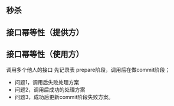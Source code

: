 ## 秒杀



## 接口幂等性（提供方）



## 接口幂等性（使用方）

调用多个他人的接口 先记录表 prepare阶段，调用后在做commit阶段；

- 问题1，调用后失败处理方案
- 问题2，调用后成功的处理方案
- 问题3，成功后更新commit阶段失败方案。



